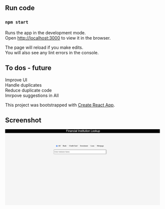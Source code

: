 Run code
------------------
### `npm start`

Runs the app in the development mode.<br>
Open [http://localhost:3000](http://localhost:3000) to view it in the browser.

The page will reload if you make edits.<br>
You will also see any lint errors in the console.


To dos - future
------------------
Improve UI <br>
Handle duplicates <br>
Reduce duplicate code <br>
Imrpove suggestions in All<br>


This project was bootstrapped with [Create React App](https://github.com/facebook/create-react-app).



Screenshot
------------------


![Screenshot](https://github.com/ronakgune/pc-autocomplete/blob/master/screenshot.png)
